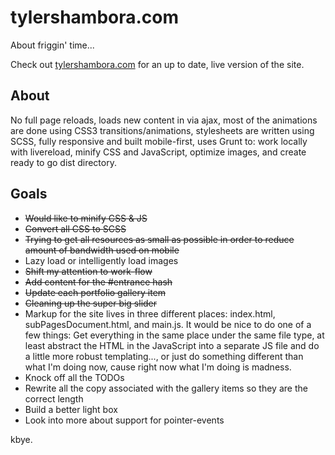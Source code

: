 # tylershambora.com #

About friggin' time...

Check out [tylershambora.com](http://tylershambora.com) for an up to date, live version of the site.

## About ##

No full page reloads, loads new content in via ajax, most of the animations are done using CSS3 transitions/animations, stylesheets are written using SCSS, fully responsive and built mobile-first, uses Grunt to: work locally with livereload, minify CSS and JavaScript, optimize images, and create ready to go dist directory.

## Goals ##

*  ~~Would like to minify CSS & JS~~
*  ~~Convert all CSS to SCSS~~
*  ~~Trying to get all resources as small as possible in order to reduce amount of bandwidth used on mobile~~
*  Lazy load or intelligently load images
*  ~~Shift my attention to work-flow~~
*  ~~Add content for the #entrance hash~~
*  ~~Update each portfolio gallery item~~
*  ~~Cleaning up the super big slider~~
*  Markup for the site lives in three different places: index.html, subPagesDocument.html, and main.js. It would be nice to do one of a few things: Get everything in the same place under the same file type, at least abstract the HTML in the JavaScript into a separate JS file and do a little more robust templating..., or just do something different than what I'm doing now, cause right now what I'm doing is madness.
*  Knock off all the TODOs
*  Rewrite all the copy associated with the gallery items so they are the correct length
*  Build a better light box
*  Look into more about support for pointer-events

kbye.